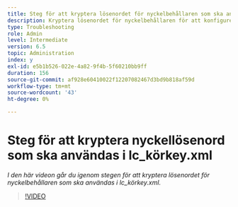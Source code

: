 ```yaml
---
title: Steg för att kryptera lösenordet för nyckelbehållaren som ska användas i lc_körkey.xml
description: Kryptera lösenordet för nyckelbehållaren för att konfigurera i filen lc_körkey.xml
type: Troubleshooting
role: Admin
level: Intermediate
version: 6.5
topic: Administration
index: y
exl-id: e5b1b526-022e-4a82-9f4b-5f60210bb9ff
duration: 156
source-git-commit: af928e60410022f12207082467d3bd9b818af59d
workflow-type: tm+mt
source-wordcount: '43'
ht-degree: 0%

---
```


# Steg för att kryptera nyckellösenord som ska användas i lc_körkey.xml

*I den här videon går du igenom stegen för att kryptera lösenordet för nyckelbehållaren som ska användas i lc_körkey.xml.*

>[!VIDEO](https://video.tv.adobe.com/v/335538?quality=12&learn=on)
